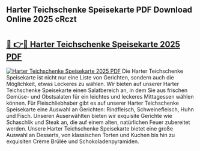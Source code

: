 ## Harter Teichschenke Speisekarte PDF Download Online 2025 cRczt

# <h2><a href="http://gccb1b.nevu.top/?p=Harter+Teichschenke+Speisekarte">🔗 👉🔴 Harter Teichschenke Speisekarte 2025 PDF</a></h2>

[![Harter Teichschenke Speisekarte 2025 PDF](https://i.imgur.com/dBaPXMq.png)](http://gccb1b.nevu.top/?p=Harter+Teichschenke+Speisekarte)
Die Harter Teichschenke Speisekarte ist nicht nur eine Liste von Gerichten, sondern auch die Möglichkeit, etwas Leckeres zu wählen. Wir bieten auf unserer Harter Teichschenke Speisekarte einen Salatbereich an, in dem Sie aus frischen Gemüse- und Obstsalaten für ein leichtes und leckeres Mittagessen wählen können. Für Fleischliebhaber gibt es auf unserer Harter Teichschenke Speisekarte eine Auswahl an Gerichten: Rindfleisch, Schweinefleisch, Huhn und Fisch. Unseren Auserwählten bieten wir exquisite Gerichte wie Schaschlik und Steak an, die auf einem alten, natürlichen Feuer zubereitet werden. Unsere Harter Teichschenke Speisekarte bietet eine große Auswahl an Desserts, von klassischen Torten und Kuchen bis hin zu exquisiten Crème Brûlée und Schokoladenpyramiden.

